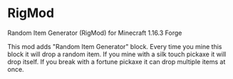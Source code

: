 # RigMod
Random Item Generator (RigMod) for Minecraft 1.16.3 Forge

This mod adds "Random Item Generator" block. Every time you mine this block it will drop a random item. If you mine with a silk touch pickaxe it will drop itself. If you break with a fortune pickaxe it can drop multiple items at once.
